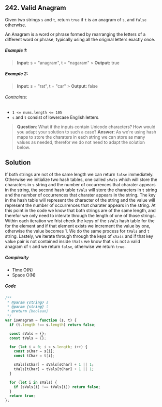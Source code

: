 ## 242. Valid Anagram

Given two strings `s` and `t`, return `true` if `t` is an anagram of `s`, and `false` otherwise.

An Anagram is a word or phrase formed by rearranging the letters of a different word or phrase, typically using all the original letters exactly once.

##### Example 1:

> **Input:** s = "anagram", t = "nagaram" > **Output:** true

##### Example 2:

> **Input:** s = "rat", t = "car" > **Output:** false

###### Contraints:

- `1 <= nums.length <= 105`
- `s` and `t` consist of lowercase English letters.

> **Question**: What if the inputs contain Unicode characters? How would you adapt your solution to such a case?
> **Answer**: As we're using hash maps to store the charaters in each string we can store as many values as needed, therefor we do not need to adapt the solution below.

## Solution

If both strings are not of the same length we can return `false` immediately. Otherwise we initialize two hash tables, one called `sVals` which will store the characters in `s` string and the number of occurrences that charater appears in the string, the second hash table `tVals` will store the characters in `t` string and the number of occurrences that charater appears in the string. The key in the hash table will represent the character of the string and the value will represent the number of occurrences that charater appears in the string. At this point in the code we know that both strings are of the same length, and therefor we only need to interate through the length of one of those strings. Within each iteration we frist check the keys of the `sVals` hash table for the for the element and if that element exists we increment the value by one, otherwise the value becomes 1. We do the same process for `tVals` and `t` string. Lastely, we iterate through through the keys of `sVals` and if that key value pair is not contained inside `tVals` we know that `s` is not a valid anagram of `t` and we return `false`, otherwise we return `true`.

##### Complexity

- Time O(N)
- Space O(N)

##### Code

```javascript
/**
 * @param {string} s
 * @param {string} t
 * @return {boolean}
 */
var isAnagram = function (s, t) {
  if (t.length !== s.length) return false;

  const sVals = {};
  const tVals = {};

  for (let i = 0; i < s.length; i++) {
    const sChar = s[i];
    const tChar = t[i];

    sVals[sChar] = sVals[sChar] + 1 || 1;
    tVals[tChar] = tVals[tChar] + 1 || 1;
  }

  for (let i in sVals) {
    if (sVals[i] !== tVals[i]) return false;
  }
  return true;
};
```
